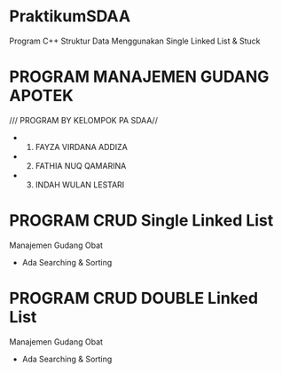 # PraktikumSDAA
Program C++ Struktur Data
Menggunakan Single Linked List & Stuck


# PROGRAM MANAJEMEN GUDANG APOTEK

/// PROGRAM BY KELOMPOK PA SDAA//

+ 1. FAYZA VIRDANA ADDIZA
+ 2. FATHIA NUQ QAMARINA
+ 3. INDAH WULAN LESTARI

# PROGRAM CRUD Single Linked List
Manajemen Gudang Obat
+ Ada Searching & Sorting

# PROGRAM CRUD DOUBLE Linked List
Manajemen Gudang Obat
+ Ada Searching & Sorting
